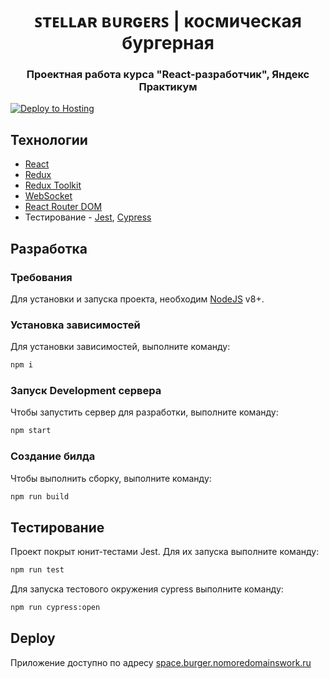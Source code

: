 <h1 align="center">ꜱᴛᴇʟʟᴀʀ ʙᴜʀɢᴇʀꜱ | космическая бургерная</h1>
<h3 align="center">Проектная работа курса "React-разработчик", Яндекс Практикум</h3>

[![Deploy to Hosting](https://github.com/tanyabaidina/react-burger/actions/workflows/main.yml/badge.svg?branch=sprint-6%2Fstep-1)](https://github.com/tanyabaidina/react-burger/actions/workflows/main.yml)

## Технологии

- [React](https://react.dev/)
- [Redux](https://redux.js.org/)
- [Redux Toolkit](https://redux-toolkit.js.org/)
- [WebSocket](https://developer.mozilla.org/ru/docs/Web/API/WebSocket)
- [React Router DOM](https://reactrouter.com/en/main)
- Тестирование - [Jest](https://jestjs.io/ru/), [Cypress](https://www.cypress.io/)


## Разработка

### Требования
Для установки и запуска проекта, необходим [NodeJS](https://nodejs.org/) v8+.

### Установка зависимостей
Для установки зависимостей, выполните команду:
```sh
npm i
```

### Запуск Development сервера
Чтобы запустить сервер для разработки, выполните команду:
```sh
npm start
```

### Создание билда
Чтобы выполнить сборку, выполните команду:
```sh
npm run build
```

## Тестирование

Проект покрыт юнит-тестами Jest. Для их запуска выполните команду:
```sh
npm run test
```
Для запуска тестового окружения cypress выполните команду:
```sh
npm run cypress:open
```

## Deploy 
Приложение доступно по адресу [space.burger.nomoredomainswork.ru](https://space.burger.nomoredomainswork.ru/)

